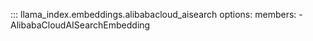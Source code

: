 ::: llama_index.embeddings.alibabacloud_aisearch
    options:
      members:
        - AlibabaCloudAISearchEmbedding
